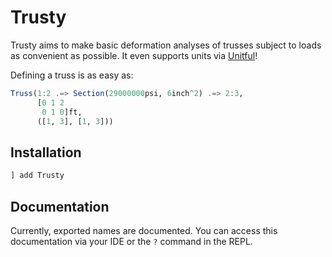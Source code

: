 # Trusty

Trusty aims to make basic deformation analyses of trusses subject to loads as convenient as possible. It even supports units via [Unitful](https://painterqubits.github.io/Unitful.jl/stable/)!

Defining a truss is as easy as:

```julia
Truss(1:2 .=> Section(29000000psi, 6inch^2) .=> 2:3,
	  [0 1 2
       0 1 0]ft,
      ([1, 3], [1, 3]))
```

## Installation

```julia
] add Trusty
```

## Documentation

Currently, exported names are documented. You can access this documentation via your IDE or the `?` command in the REPL.

